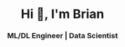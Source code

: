 <h1 align="center">Hi 👋, I'm Brian</h1>
<h3 align="center">ML/DL Engineer | Data Scientist</h3>
<!--
**iambrianstanly/iambrianstanly** is a ✨ _special_ ✨ repository because its `README.md` (this file) appears on your GitHub profile.

### Wellcome to my repository

- 🔭 I’m currently working as a AI Machine Learning and Deep Learning Enginerring.
- 🎯 Skilled in utilizing Python, and SQL, for comprehensive data manipulation and analysis.
- 🌱 I’m currently learning about **Deep learning and Computer Vision**
- 💬 Ask me about **Machine Learning, Deep Learning, Computer Vision and Data Science**
- 🤝 You can find me on [LinkedIn](https://www.linkedin.com/in/brian-stanly-582b94201/)
- 📫 You can reach out to me at brianstanly.official@gmail.com
